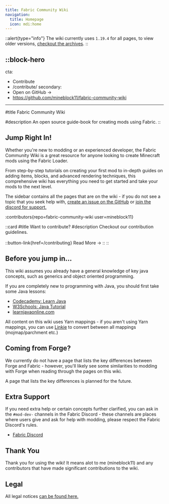 ```yaml
---
title: Fabric Community Wiki
navigation: 
  title: Homepage
  icon: mdi:home
---
```


::alert{type="info"}
The wiki currently uses `1.19.4` for all pages, to view older versions, [checkout the archives](/archives).
::

::block-hero
---
cta:
  - Contribute
  - /contribute/
secondary:
  - Open on GitHub →
  - https://github.com/mineblock11/fabric-community-wiki
---

#title
Fabric Community Wiki

#description
An open source guide-book for creating mods using Fabric.
::

## Jump Right In!

Whether you're new to modding or an experienced developer, the Fabric Community Wiki is a great resource for anyone looking to create Minecraft mods using the Fabric Loader. 

From step-by-step tutorials on creating your first mod to in-depth guides on adding items, blocks, and advanced rendering techniques, this comprehensive wiki has everything you need to get started and take your mods to the next level.

The sidebar contains all the pages that are on the wiki - if you do not see a topic that you seek help with, [create an issue on the GitHub](https://github.com/mineblock11/fabric-community-wiki/issues) or [join the discord for support.](https://discord.gg/UzHtJKqHny)

<!-- ::card-grid
#title
Jump Right In!

#root
:ellipsis

#default
  ::card
  #title
  Creating Your First Mod
  #description
  Get started using IntelliJ IDEA and the Minecraft Development plugin to create your first mod.<br><br>
  ::button-link{href=/introduction/introduction_to_modding}
  Read More →
  ::
  ::
  ::card
  #title
  Adding Items
  #description
  Learn how to register your own custom items; food, tools, armor and weapons.<br><br>
  ::button-link{href=/items/creating-first-item}
  Read More →
  ::
  ::
  ::card
  #title
  Rendering
  #description
  Learn how to render objects in world-space and screen-space using Minecraft's rendering system and familiarize yourself with general techniques.<br><br>
  ::button-link{href=/rendering/basics}
  Read More →
  ::
  ::
  ::card
  #title
  Adding Blocks
  #description
  Learn how to register your own custom blocks; block entities, blockstates, containers and more.<br><br>
  ::button-link{href=/blocks/creating-first-block}
  Read More →
  ::
  ::
  ::card
  #title
  Miscelaneous Pages
  #description
  These pages aren't nessecarily in order - they explain how certain features of the game works.<br><br>
  ::button-link{href=/misc/codecs}
  Read More →
  ::
  ::
:: -->

:contributors{repo=fabric-community-wiki user=mineblock11}
<br>

::card
#title 
Want to contribute?
#description
Checkout our contribution guidelines.<br><br>
::button-link{href=/contributing}
  Read More →
::
::


## Before you jump in...

This wiki assumes you already have a general knowledge of key java concepts, such as generics and object oriented programming.

If you are completely new to programming with Java, you should first take some Java lessons:

- [Codecademy: Learn Java](https://www.codecademy.com/learn/learn-java)
- [W3Schools: Java Tutorial](https://www.w3schools.com/java/)
- [learnjavaonline.com](https://www.learnjavaonline.org/)

All content on this wiki uses Yarn mappings - if you aren't using Yarn mappings, you can use [Linkie](https://linkie.shedaniel.me/mappings) to convert between all mappings (mojmap/parchment etc.)

## Coming from Forge?

We currently do not have a page that lists the key differences between Forge and Fabric - however, you'll likely see some similarities to modding with Forge when reading through the pages on this wiki.

A page that lists the key differences is planned for the future.

## Extra Support

If you need extra help or certain concepts further clarified, you can ask in the `#mod-dev-` channels in the Fabric Discord - these channels are places where users give and ask for help with modding, please respect the Fabric Discord's rules.

- [Fabric Discord](https://discord.gg/v6v4pMv)

## Thank You

Thank you for using the wiki! It means alot to me (mineblock11) and any contributors that have made significant contributions to the wiki.

## Legal

All legal notices [can be found here.](/legal)